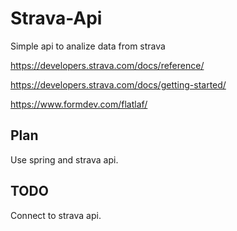 # Strava-Api
Simple api to analize data from strava 


https://developers.strava.com/docs/reference/

https://developers.strava.com/docs/getting-started/

https://www.formdev.com/flatlaf/

## Plan

Use spring and strava api.

## TODO 

Connect to strava api. 
